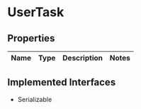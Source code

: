 

# UserTask

## Properties

Name | Type | Description | Notes
------------ | ------------- | ------------- | -------------


## Implemented Interfaces

* Serializable


